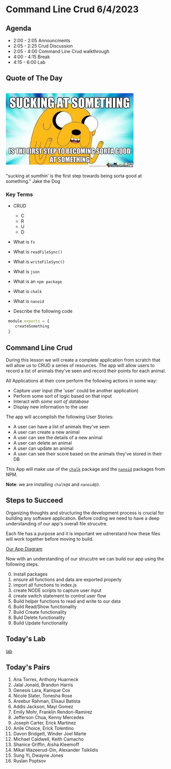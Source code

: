 # Command Line Crud 6/4/2023

## Agenda

* 2:00 - 2:05 Announcments 
* 2:05 - 2:25 Crud Discussion
* 2:05 - 4:00 Command Line Crud walkthrough
* 4:00 - 4:15 Break
* 4:15 - 6:00 Lab

## Quote of The Day
<br>
<img src ="jake-the-dog.jpeg" width=400>

"sucking at sumthin’ is the first step towards being sorta good at something." Jake the Dog


### Key Terms

- CRUD
    - C
    - R
    - U
    - D

- What is `fs`

- What is `readFileSync()`

- What is `writeFileSync()`

- What is `json`

- What is an `npm package`

- What is `chalk`

- What is `nanoid`

- Describe the following code

```js
 module.exports = {
    createSomething
 }
```
## Command Line Crud

During this lesson we will create a complete application from scratch that will allow us to CRUD a series of resources.  The app will allow users to record a list of animals they've seen and record their points for each animal.

All Applications at their core perform the following actions in some way:

* Capture user input (the 'user' could be another application)
* Perform some sort of logic based on that input
* Interact with _some sort of database_
* Display new information to the user


The app will accomplish the following User Stories:

* A user can have a list of animals they've seen
* A user can create a new animal
* A user can see the details of a new animal
* A user can delete an animal
* A user can update an animal
* A user can see their score based on the animals they've stored in their DB

This App will make use of the [`chalk`](https://www.npmjs.com/package/chalk) package and the [`nanoid`](https://www.npmjs.com/package/nanoid) packages from NPM.

**Note**: we are installing `chalk@4` and `nanoid@3`.  

## Steps to Succeed
Organizing thoughts and structuring the development process is crucial for building any software application. Before coding we need to have a deep understanding of our app's overall file strucutre.  

Each file has a purpose and it is important we udnerstand how these files will work together before moving to build.

[Our App Diagram](https://miro.com/welcomeonboard/QThEbzZvSW90WEFYdnZISHFXSk9VTmZlUk9qeU5QZnVSOENCdTE1VERWcnVEWjQ2Slc1YUpIRUEyQkE4cEdkVHwzMDc0NDU3MzY3NTczMzc0OTc2fDI=?share_link_id=870439321835)

Now with an understanding of our strucutre we can build our app using the following steps.

0. Install packages
1. ensure all functions and data are exported properly
2. import all functions to index.js
3. create NODE scripts to capture user input
4. create switch statement to control user flow
5. Build helper functions to read and write to our data
6. Build Read/Show functionality
7. Build Create functionality
9. Buld Delete functionality
8. Build Update functionality




## Today's Lab
[lab](https://github.com/10-2-pursuit/lab-command-line-crud-application)







## Today's Pairs

1. Ana Torres, Anthony Huarneck
2. Jalal Jonaid, Brandon Harris
3. Genesis Lara, Kanique Cox
4. Nicole Slater, Tonesha Rose
5. Areebur Rahman, Elisaul Batista
6. Addis Jackson, Mayi Gomez
7. Emily Mohr, Franklin Rendon-Ramirez
8. Jefferson Chua, Kenny Mercedes
9. Joseph Carter, Erick Martinez
10. Anile Choice, Erick Tolentino
11. Davon Bridgett, Winder Joel Marte
12. Michael Caldwell, Keith Camacho
13. Shanice Griffin, Aisha Kleemoff
14. Mikal Wazeerud-Din, Alexander Tsiklidis
15. Sung Yi, Dwayne Jones
16. Ruslan Poptsov


